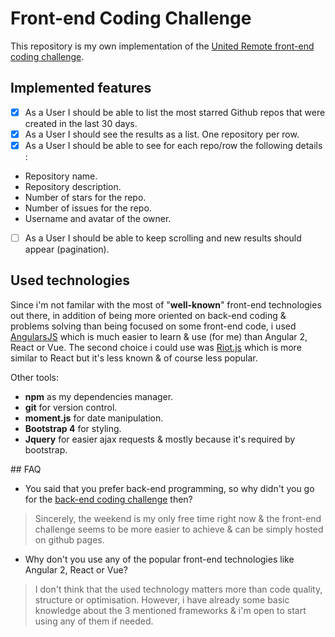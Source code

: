 # Front-end Coding Challenge

This repository is my own implementation of the [United Remote front-end coding challenge](https://github.com/hiddenfounders/frontend-coding-challenge).

## Implemented features

* [x] As a User I should be able to list the most starred Github repos that were created in the last 30 days.
* [x] As a User I should see the results as a list. One repository per row.
* [x] As a User I should be able to see for each repo/row the following details :
 - Repository name.
 - Repository description.
 - Number of stars for the repo.
 - Number of issues for the repo.
 - Username and avatar of the owner.
* [ ] As a User I should be able to keep scrolling and new results should appear (pagination).

## Used technologies

Since i'm not familar with the most of "**well-known**" front-end technologies out there, in addition of being more oriented on back-end coding & problems solving than being focused on some front-end code, i used [AngularsJS](https://angularjs.org/) which is much easier to learn & use (for me) than Angular 2, React or Vue. The second choice i could use was [Riot.js](https://riot.js.org/) which is more similar to React but it's less known & of course less popular.

Other tools:
- **npm** as my dependencies manager.
- **git** for version control.
- **moment.js** for date manipulation.
- **Bootstrap 4** for styling.
- **Jquery** for easier ajax requests & mostly because it's required by bootstrap.

## FAQ

- You said that you prefer back-end programming, so why didn't you go for the [back-end coding challenge](https://github.com/hiddenfounders/web-coding-challenge/blob/master/coding-challenge.md) then?

> Sincerely, the weekend is my only free time right now & the front-end challenge seems to be more easier to achieve & can be simply hosted on github pages.

- Why don't you use any of the popular front-end technologies like Angular 2, React or Vue?

> I don't think that the used technology matters more than code quality, structure or optimisation. However, i have already some basic knowledge about the 3 mentioned frameworks & i'm open to start using any of them if needed.
